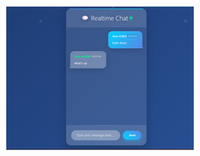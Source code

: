 ![Thumbnail](https://raw.githubusercontent.com/nhan295/realtime-chat/main/public/assets/thumbnail.png)
